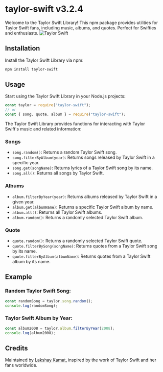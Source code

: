 # taylor-swift v3.2.4
Welcome to the Taylor Swift Library! This npm package provides utilities for Taylor Swift fans, including music, albums, and quotes. Perfect for Swifties and enthusiasts.
![Taylor Swift](https://news.harvard.edu/wp-content/uploads/2023/07/202307x_swift_1407_AP23198726852529.jpg)

## Installation

Install the Taylor Swift Library via npm:

```bash
npm install taylor-swift
```

## Usage

Start using the Taylor Swift Library in your Node.js projects:

```javascript
const taylor = require("taylor-swift");
// or
const { song, quote, album } = require("taylor-swift");
```

The Taylor Swift Library provides functions for interacting with Taylor Swift's music and related information:

### Songs
- `song.random()`: Returns a random Taylor Swift song.
- `song.filterByAlbum(year)`: Returns songs released by Taylor Swift in a specific year.
- `song.get(songName)`: Returns lyrics of a Taylor Swift song by its name.
- `song.all()`: Returns all songs by Taylor Swift.

### Albums
- `album.filterByYear(year)`: Returns albums released by Taylor Swift in a given year.
- `album.get(albumName)`: Returns a specific Taylor Swift album by name.
- `album.all()`: Returns all Taylor Swift albums.
- `album.random()`: Returns a randomly selected Taylor Swift album.

### Quote
- `quote.random()`: Returns a randomly selected Taylor Swift quote.
- `quote.filterBySong(songName)`: Returns quotes from a Taylor Swift song by its name.
- `quote.filterByAlbum(albumName)`: Returns quotes from a Taylor Swift album by its name.

## Example

### Random Taylor Swift Song:

```javascript
const randomSong = taylor.song.random();
console.log(randomSong);
```

### Taylor Swift Album by Year:

```javascript
const album2008 = taylor.album.filterByYear(2008);
console.log(album2008);
```

## Credits

Maintained by [Lakshay Kamat](https://github.com/lakshaykamat/), inspired by the work of Taylor Swift and her fans worldwide.